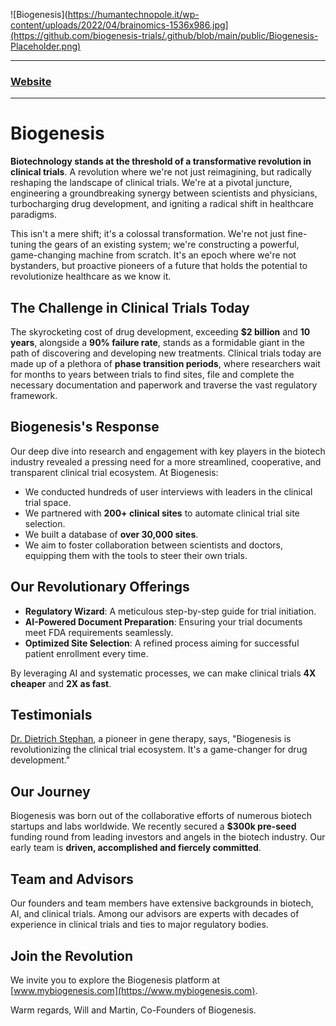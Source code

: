 ![Biogenesis](https://humantechnopole.it/wp-content/uploads/2022/04/brainomics-1536x986.jpg](https://github.com/biogenesis-trials/.github/blob/main/public/Biogenesis-Placeholder.png)

---

### [Website](https://www.mybiogenesis.com)
---

# Biogenesis

**Biotechnology stands at the threshold of a transformative revolution in clinical trials**. A revolution where we're not just reimagining, but radically reshaping the landscape of clinical trials. We're at a pivotal juncture, engineering a groundbreaking synergy between scientists and physicians, turbocharging drug development, and igniting a radical shift in healthcare paradigms.

This isn't a mere shift; it's a colossal transformation. We're not just fine-tuning the gears of an existing system; we're constructing a powerful, game-changing machine from scratch. It's an epoch where we're not bystanders, but proactive pioneers of a future that holds the potential to revolutionize healthcare as we know it.

## The Challenge in Clinical Trials Today

The skyrocketing cost of drug development, exceeding **$2 billion** and **10 years**, alongside a **90% failure rate**, stands as a formidable giant in the path of discovering and developing new treatments. Clinical trials today are made up of a plethora of **phase transition periods**, where researchers wait for months to years between trials to find sites, file and complete the necessary documentation and paperwork and traverse the vast regulatory framework.

## Biogenesis's Response

Our deep dive into research and engagement with key players in the biotech industry revealed a pressing need for a more streamlined, cooperative, and transparent clinical trial ecosystem. At Biogenesis:

- We conducted hundreds of user interviews with leaders in the clinical trial space.
- We partnered with **200+ clinical sites** to automate clinical trial site selection.
- We built a database of **over 30,000 sites**. 
- We aim to foster collaboration between scientists and doctors, equipping them with the tools to steer their own trials.

## Our Revolutionary Offerings

- **Regulatory Wizard**: A meticulous step-by-step guide for trial initiation.
- **AI-Powered Document Preparation**: Ensuring your trial documents meet FDA requirements seamlessly.
- **Optimized Site Selection**: A refined process aiming for successful patient enrollment every time.

By leveraging AI and systematic processes, we can make clinical trials **4X cheaper** and **2X as fast**.

## Testimonials

[Dr. Dietrich Stephan](https://en.wikipedia.org/wiki/Dietrich_Stephan), a pioneer in gene therapy, says, "Biogenesis is revolutionizing the clinical trial ecosystem. It's a game-changer for drug development."

## Our Journey

Biogenesis was born out of the collaborative efforts of numerous biotech startups and labs worldwide. We recently secured a **$300k pre-seed** funding round from leading investors and angels in the biotech industry. Our early team is **driven, accomplished and fiercely committed**. 

## Team and Advisors

Our founders and team members have extensive backgrounds in biotech, AI, and clinical trials. Among our advisors are experts with decades of experience in clinical trials and ties to major regulatory bodies.

## Join the Revolution

We invite you to explore the Biogenesis platform at [www.mybiogenesis.com](https://www.mybiogenesis.com).

Warm regards, 
Will and Martin, Co-Founders of Biogenesis.
